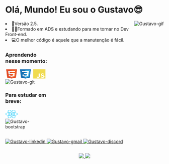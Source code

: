 <h1>Olá, Mundo! Eu sou o Gustavo😎</h1>
<img align="right" alt="Gustavo-gif" height="300" src="https://c.tenor.com/rkY5QA5c3VAAAAAC/gato-digitando.gif"/>
<li>🎉Versão 2.5.</li>
<li>👨‍🎓Formado em ADS e estudando para me tornar no Dev Front-end.</li>
<li>💻O melhor código é aquele que a manutenção é fácil.</li>


  <div style="display: inline_block; width: 10em;">
  <h3>Aprendendo nesse momento:</h3>
    <img align="center" alt="Gustavo-html" height="30" width="40" src="https://raw.githubusercontent.com/devicons/devicon/master/icons/html5/html5-original.svg">
    <img align="center" alt="Gustavo-css" height="30" width="40" src="https://raw.githubusercontent.com/devicons/devicon/master/icons/css3/css3-original.svg">
    <img align="center" alt="Gustavo-js" height="30" width="40" src="https://raw.githubusercontent.com/devicons/devicon/master/icons/javascript/javascript-plain.svg">
    <img align="center" alt="Gustavo-git" height="30" width="40" src="https://cdn.jsdelivr.net/gh/devicons/devicon/icons/git/git-original.svg" />
  </div>

  <div style="display: inline_block; width: 10em;">
  <h3>Para estudar em breve:</h3>
    <img align="center" alt="Gustavo-react" height="30" width="40" src="https://raw.githubusercontent.com/devicons/devicon/master/icons/react/react-original.svg">
    <img align="center" alt="Gustavo-bootstrap" height="30" width="40" src="https://cdn.jsdelivr.net/gh/devicons/devicon/icons/bootstrap/bootstrap-original.svg">
    
  </div>


## 
<a href="https://www.linkedin.com/in/devgustavosantos/" target="_blank"><img alt="Gustavo-linkedin" src="https://img.shields.io/badge/LinkedIn-0077B5?style=for-the-badge&logo=linkedin&logoColor=white" /> </a>
<a href="mailto:devgustavosantos@gmail.com" target="_blank"><img alt="Gustavo-gmail" src="https://img.shields.io/badge/Gmail-D14836?style=for-the-badge&logo=gmail&logoColor=white" /> </a>
<a href="https://discord.com/channels/940492484197367838/940492484197367840" target="_blank"><img alt="Gustavo-discord" src="https://img.shields.io/badge/Discord-7289DA?style=for-the-badge&logo=discord&logoColor=white"/> </a>

## 


<div align="center">
  <a href="https://github.com/devgustavosantos">
  <img height="160em" src="https://github-readme-stats.vercel.app/api?username=devgustavosantos&show_icons=true&theme=dark&include_all_commits=true&count_private=true"/>
  <img height="160em" src="https://github-readme-stats.vercel.app/api/top-langs/?username=devgustavosantos&layout=compact&langs_count=7&theme=dark"/>
</div>

  
